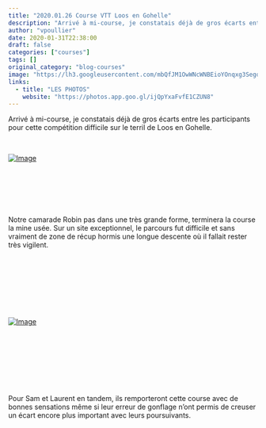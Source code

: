 ```yaml
---
title: "2020.01.26 Course VTT Loos en Gohelle"
description: "Arrivé à mi-course, je constatais déjà de gros écarts entre les participants pour cette compétition difficile sur le terril de Loos en Gohelle."
author: "vpoullier"
date: 2020-01-31T22:38:00
draft: false
categories: ["courses"]
tags: []
original_category: "blog-courses"
image: "https://lh3.googleusercontent.com/mbQfJM1OwWNcWNBEioYOnqxg3SegohYZZlyNd7bCKhkPYDKaT_DPTI1JAQFP2vjTrwfU_JhI-4pQd5xhUYeb7JZy4gMJ57JJGm70qpaFeuiaE_apQ2S7YsBSedkgWXzNQ8yCvz-Ff6hNQdEDaADYyCmsbAk8QNs9L0M2flmYbgHO6aJ3DWWLNMt0FHfpxpj2sEhJdJAcHDdVEDXo7ux4eWYl5h1fbvVAFcl9VGAZ_O92szPtMA8mceQwiaxfODNbqWlGvxaKM_Twodt6N-txPtrDYLnM56zK572AHRkdEUkyUykXkv1KMNA3Xto1dk2DNbej05SKV7tZ2SuZv2NkWix6HAhW01W4j1qPMZuqU7nf_aWFPuDdI_g8gSsy05P8xV-1ixjBVv4EVVzdGIu8U-2ITQcBlvNFNOP9FNLmafOA5QyDeqeb9WJlHLFSASSrx6waG0JmTN-3SPoJutCyCBTvgsbEw4NHAHKbcshN_UeYyu1S2AUwsqf0_eGI2PkTzPM5AlenGMxBYsHwhYyKJXjNaMYp8bkSMkKSjsXW1O50B8rbbCl2IOpV8vdsglrAyel_H3GDquxl2IZJeTVjsy_C5Xq0sQNxwTQmpAKsq-dfQv67G7alUYNX6feWmp6qY9ZzapljY6g1Dlm1ffxm4shf22SU1CvtHux23QCpdbUpLqMJ2Ft5K0w=s264-no"
links:
  - title: "LES PHOTOS"
    website: "https://photos.app.goo.gl/ijQpYxaFvfE1CZUN8"
---
```


Arrivé à mi-course, je constatais déjà de gros écarts entre les participants pour cette compétition difficile sur le terril de Loos en Gohelle.

<!--more-->

&nbsp;

[![Image](https://lh3.googleusercontent.com/WcGHhTKWoCEJEfyTPYytEygOwwC2Jfo1crOniU_YH6gDBuxnBQqp7HXpIBTE3xGcTd-8STrY40RBsDvcB8gO0vRaSqbgI_JvaLsZmB9RPqXeyMsEJdGdtuvDAeAN9TIvkhmATGJ-946y9dfLjWVYKa1uYpuPET1hnuDA0tLi6PextGTKyvLcKuzDexQ9gyq3i8SrPj6NfhhK3XlcXvLdZqqK1dS_G13jC4e3aO5Lz7KLjMUMIvaR87FxsBgtp4wWm8vZF4m1qqOuaPMNo_4DVcjON8wVhDak7TamtnHUgrZ2qjoDVgwfishCqvq7UHEFl5kkznh4hsrcyrsv9RA2aOWNMEbhJG4LK9IRnsuivR69QLc4upPxjY_Nq3JU8NfiO6cWqq9k0_C_5W4aE5Am7kYyvjv-SeIUjjyr2cgNb4BoDSBWZ1GEMj-2JXgeVMRi7zugp81i9kTGDb8vnYObIae5_r9juaYicRzf0ee1-PGUafSv3gRLTvFkluDqqZuovgGql1b2ClSFQ1Uk_hrmXCGx3FPe3jj4YnpAIem5n1Ci6hU2Nh2SY_KWYEZTB9Z_MqnbzlAXSJ7rsekhq1m82U_TDe-vMs2B7l6Ph8O4WJNxOPy2GvvVYOll3LC6_oC77Jha_uRfSVgZYf6FY7rtjL4iixvptQHER5bW8BQkXAEiUYxVBG3s6VrGaMOPcV7F7iedRJykv5ySm7ORkaWChBZwola-A4jhs6JaxYhI6MEMygW1=s764-no)](https://lh3.googleusercontent.com/WcGHhTKWoCEJEfyTPYytEygOwwC2Jfo1crOniU_YH6gDBuxnBQqp7HXpIBTE3xGcTd-8STrY40RBsDvcB8gO0vRaSqbgI_JvaLsZmB9RPqXeyMsEJdGdtuvDAeAN9TIvkhmATGJ-946y9dfLjWVYKa1uYpuPET1hnuDA0tLi6PextGTKyvLcKuzDexQ9gyq3i8SrPj6NfhhK3XlcXvLdZqqK1dS_G13jC4e3aO5Lz7KLjMUMIvaR87FxsBgtp4wWm8vZF4m1qqOuaPMNo_4DVcjON8wVhDak7TamtnHUgrZ2qjoDVgwfishCqvq7UHEFl5kkznh4hsrcyrsv9RA2aOWNMEbhJG4LK9IRnsuivR69QLc4upPxjY_Nq3JU8NfiO6cWqq9k0_C_5W4aE5Am7kYyvjv-SeIUjjyr2cgNb4BoDSBWZ1GEMj-2JXgeVMRi7zugp81i9kTGDb8vnYObIae5_r9juaYicRzf0ee1-PGUafSv3gRLTvFkluDqqZuovgGql1b2ClSFQ1Uk_hrmXCGx3FPe3jj4YnpAIem5n1Ci6hU2Nh2SY_KWYEZTB9Z_MqnbzlAXSJ7rsekhq1m82U_TDe-vMs2B7l6Ph8O4WJNxOPy2GvvVYOll3LC6_oC77Jha_uRfSVgZYf6FY7rtjL4iixvptQHER5bW8BQkXAEiUYxVBG3s6VrGaMOPcV7F7iedRJykv5ySm7ORkaWChBZwola-A4jhs6JaxYhI6MEMygW1=s764-no)

&nbsp;

&nbsp;

&nbsp;

Notre camarade Robin pas dans une très grande forme, terminera la course la mine usée. Sur un site exceptionnel, le parcours fut difficile et sans vraiment de zone de récup hormis une longue descente où il fallait rester très vigilent.

&nbsp;&nbsp;

&nbsp;

&nbsp;

&nbsp;

[![Image](https://lh3.googleusercontent.com/ssWfO2O2-9FkTioTOeo11ZEWVCgqWtSBN-BFmHTrzB3k4TvATj8i7RNieEhlha2p_OANKyqafHL1OO63fKn45mLoY9S1NELnAIrK6ZrJeknCQ7WoI7piWtYphvijo4AiyZQCgw_r6OL3Tdy2iWolYQkSW9JeNWCZ443rDL1OyjLYgQWDLhDSl9TW2kHHODc34E9lohxg-1N0dJkWVmbjWryW81uuJN8YFfoOgn6OHbWBz5LadfT7I9VyT6plrrw7mFGpePPBoLcGsLXKu3k1wX70b6sG2m852bfsSyiNCaS36SEigRQVpuO6zPUpHpfXnN9-SoE9yktJv45Aj5gIYqdij0wjDa3R_OtJGvmVXzWG00UxDv7eopG4oHg202v0c6mfX1kulO0SjQxCC_kTPf2s-VkkWLuQ8HwcNVWfwVl7MnkQUZeFYtSulbjhV_a87chxjsoFYNjZzpNRia_nTf6CmnPafNFqnDa0u0GdZoaCvV0FIWoE8b4daAwT8M_62mFifXzMwO9ip342GDnxeK0BOCIxgUSvvVvECQ85yo-nOEqgCjtVdvJj2ogvKdGENsVu8wr3UVhDEyft5uqXGUoHayDSOdSHDYB7qulQA_gQRc3xlQfNJhe6LX8SYjomA3-YjV2Oiq92aNf5bdqCNP4ceH1TTYYD1T3-qufH3RlJEeX7U290Si97KwaPhJDdA9g4xidS3GQEiwtiDRFlT_bqg562QBX1L_nyTwpaLh6lU7-i=s764-no)](https://lh3.googleusercontent.com/ssWfO2O2-9FkTioTOeo11ZEWVCgqWtSBN-BFmHTrzB3k4TvATj8i7RNieEhlha2p_OANKyqafHL1OO63fKn45mLoY9S1NELnAIrK6ZrJeknCQ7WoI7piWtYphvijo4AiyZQCgw_r6OL3Tdy2iWolYQkSW9JeNWCZ443rDL1OyjLYgQWDLhDSl9TW2kHHODc34E9lohxg-1N0dJkWVmbjWryW81uuJN8YFfoOgn6OHbWBz5LadfT7I9VyT6plrrw7mFGpePPBoLcGsLXKu3k1wX70b6sG2m852bfsSyiNCaS36SEigRQVpuO6zPUpHpfXnN9-SoE9yktJv45Aj5gIYqdij0wjDa3R_OtJGvmVXzWG00UxDv7eopG4oHg202v0c6mfX1kulO0SjQxCC_kTPf2s-VkkWLuQ8HwcNVWfwVl7MnkQUZeFYtSulbjhV_a87chxjsoFYNjZzpNRia_nTf6CmnPafNFqnDa0u0GdZoaCvV0FIWoE8b4daAwT8M_62mFifXzMwO9ip342GDnxeK0BOCIxgUSvvVvECQ85yo-nOEqgCjtVdvJj2ogvKdGENsVu8wr3UVhDEyft5uqXGUoHayDSOdSHDYB7qulQA_gQRc3xlQfNJhe6LX8SYjomA3-YjV2Oiq92aNf5bdqCNP4ceH1TTYYD1T3-qufH3RlJEeX7U290Si97KwaPhJDdA9g4xidS3GQEiwtiDRFlT_bqg562QBX1L_nyTwpaLh6lU7-i=s764-no)

&nbsp;

&nbsp;

&nbsp;

&nbsp;

Pour Sam et Laurent en tandem, ils remporteront cette course avec de bonnes sensations même si leur erreur de gonflage n’ont permis de creuser un écart encore plus important avec leurs poursuivants.